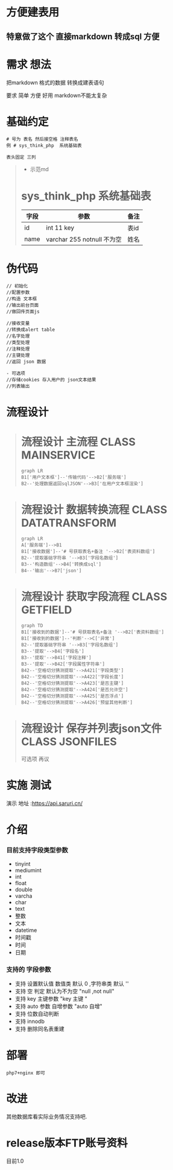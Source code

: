 # 方便建表用
## 特意做了这个 直接markdown 转成sql 方便
# 需求 想法

把markdown 格式的数据 转换成建表语句

要求 简单 方便 好用 markdown不能太复杂 

# 基础约定
```
# 号为 表名 然后接空格 注释表名
例 # sys_think_php  系统基础表

表头固定 三列

```
>- 示范md
> # sys_think_php  系统基础表
> 字段|参数|备注
> ---|---|---
> id| int 11 key| 表id
> name| varchar 255 notnull 不为空|姓名



# 伪代码
```
// 初始化 
//配置参数
//构造 文本框
//输出前台页面
//做回传页面js 

//接收变量
//转换成alert table
//名字处理
//类型处理
//注释处理
//主键处理
//返回 json 数据

- 可选项
//存储cookies 存入用户的 json文本结果
//列表输出 

```

# 流程设计

> # 流程设计 主流程 CLASS MAINSERVICE
> ```
> graph LR
> B1['用户文本框']--'传输代码'-->B2['服务端']
> B2--'处理数据返回sqlJSON'-->B3['在用户文本框渲染']
> ```

> # 流程设计 数据转换流程 CLASS DATATRANSFORM
> ```
> graph LR
> A['服务端']-->B1
> B1['接收数据']--'# 号获取表名+备注 '-->B2['表资料数组']
> B2--'提取基础字符串 '-->B3['字段名数组']
> B3--'构造数组'-->B4['转换成sql']
> B4--'输出'-->B7['json']
> ```

> # 流程设计 获取字段流程 CLASS GETFIELD
> ```
> graph TD
> B1['接收到的数据']--'# 号获取表名+备注 '-->B2['表资料数组']
> B1['接收到的数据']--'判断'-->C['异常']
> B2--'提取基础字符串 '-->B3['字段名数组']
> B3--'提取'-->B4['字段名']
> B3--'提取'-->B41['字段注释']
> B3--'提取'-->B42['字段属性字符串']
> B42--'空格切分猜测提取'-->A421['字段类型']
> B42--'空格切分猜测提取'-->A422['字段长度']
> B42--'空格切分猜测提取'-->A423['是否主键']
> B42--'空格切分猜测提取'-->A424['是否允许空']
> B42--'空格切分猜测提取'-->A425['是否浮点']
> B42--'空格切分猜测提取'-->A426['预留其他判断']
> ```

> # 流程设计 保存并列表json文件 CLASS JSONFILES
> 可选项 再议


# 实施 测试

演示 地址 :https://api.saruri.cn/

# 介绍
### 目前支持字段类型参数
- tinyint
- mediumint
- int
- float
- double
- varcha
- char
- text
- 整数
- 文本
- datetime
- 时间戳
- 时间
- 日期


### 支持的 字段参数
- 支持 设置默认值 数值类 默认 0 ,字符串类 默认 ''
- 支持 空 判定  默认为不为空 "null ,not null"
- 支持 key 主键参数  "key 主键 "
- 支持 auto 参数 自增参数 "auto 自增"
- 支持 位数自动判断
- 支持 innodb
- 支持 删除同名表重建

# 部署
```
php7+nginx 即可
```
# 改进
其他数据库看实际业务情况支持吧.
# release版本FTP账号资料
目前1.0
